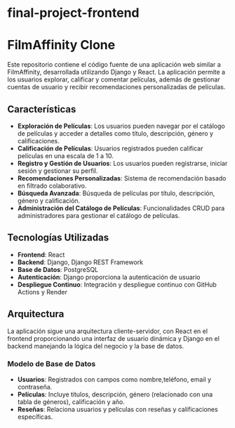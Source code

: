 # final-project-frontend

# FilmAffinity Clone

Este repositorio contiene el código fuente de una aplicación web similar a FilmAffinity, desarrollada utilizando Django y React. La aplicación permite a los usuarios explorar, calificar y comentar películas, además de gestionar cuentas de usuario y recibir recomendaciones personalizadas de películas.

## Características

- **Exploración de Películas**: Los usuarios pueden navegar por el catálogo de películas y acceder a detalles como título, descripción, género y calificaciones.
- **Calificación de Películas**: Usuarios registrados pueden calificar películas en una escala de 1 a 10.
- **Registro y Gestión de Usuarios**: Los usuarios pueden registrarse, iniciar sesión y gestionar su perfil.
- **Recomendaciones Personalizadas**: Sistema de recomendación basado en filtrado colaborativo.
- **Búsqueda Avanzada**: Búsqueda de películas por título, descripción, género y calificación.
- **Administración del Catálogo de Películas**: Funcionalidades CRUD para administradores para gestionar el catálogo de películas.

## Tecnologías Utilizadas

- **Frontend**: React
- **Backend**: Django, Django REST Framework
- **Base de Datos**: PostgreSQL
- **Autenticación**: Django proporciona la autenticación de usuario
- **Despliegue Continuo**: Integración y despliegue continuo con GitHub Actions y Render

## Arquitectura

La aplicación sigue una arquitectura cliente-servidor, con React en el frontend proporcionando una interfaz de usuario dinámica y Django en el backend manejando la lógica del negocio y la base de datos.

### Modelo de Base de Datos

- **Usuarios**: Registrados con campos como nombre,teléfono, email y contraseña.
- **Películas**: Incluye títulos, descripción, género (relacionado con una tabla de géneros), calificación y año.
- **Reseñas**: Relaciona usuarios y películas con reseñas y calificaciones específicas.


